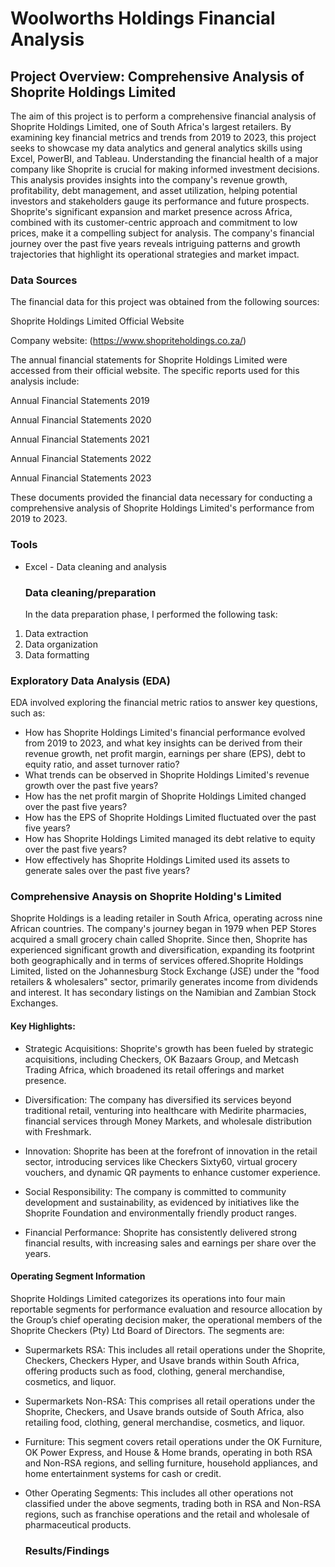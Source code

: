 # Woolworths Holdings Financial Analysis

## Project Overview: Comprehensive Analysis of Shoprite Holdings Limited

The aim of this project is to perform a comprehensive financial analysis of Shoprite Holdings Limited, one of South Africa's largest retailers. By examining key financial metrics and trends from 2019 to 2023, this project seeks to showcase my data analytics and general analytics skills using Excel, PowerBI, and Tableau.
Understanding the financial health of a major company like Shoprite is crucial for making informed investment decisions. This analysis provides insights into the company's revenue growth, profitability, debt management, and asset utilization, helping potential investors and stakeholders gauge its performance and future prospects.
Shoprite's significant expansion and market presence across Africa, combined with its customer-centric approach and commitment to low prices, make it a compelling subject for analysis. The company's financial journey over the past five years reveals intriguing patterns and growth trajectories that highlight its operational strategies and market impact.

### Data Sources
The financial data for this project was obtained from the following sources:

Shoprite Holdings Limited Official Website

Company website: (https://www.shopriteholdings.co.za/)


The annual financial statements for Shoprite Holdings Limited were accessed from their official website. The specific reports used for this analysis include:

Annual Financial Statements 2019 

Annual Financial Statements 2020

Annual Financial Statements 2021

Annual Financial Statements 2022

Annual Financial Statements 2023

These documents provided the financial data necessary for conducting a comprehensive analysis of Shoprite Holdings Limited's performance from 2019 to 2023.


### Tools
- Excel - Data cleaning and analysis


  ### Data cleaning/preparation
  In the data preparation phase, I performed the following task:
1. Data extraction
2. Data organization
3. Data formatting

### Exploratory Data Analysis (EDA)
EDA involved exploring the financial metric ratios to answer key questions, such as:

- How has Shoprite Holdings Limited's financial performance evolved from 2019 to 2023, and what key insights can be derived from their revenue growth, net profit margin, earnings per share (EPS), debt to equity ratio, and asset turnover ratio?
- What trends can be observed in Shoprite Holdings Limited's revenue growth over the past five years?
- How has the net profit margin of Shoprite Holdings Limited changed over the past five years?
- How has the EPS of Shoprite Holdings Limited fluctuated over the past five years?
- How has Shoprite Holdings Limited managed its debt relative to equity over the past five years?
- How effectively has Shoprite Holdings Limited used its assets to generate sales over the past five years?

### Comprehensive Anaysis on Shoprite Holding's Limited
Shoprite Holdings is a leading retailer in South Africa, operating across nine African countries. The company's journey began in 1979 when PEP Stores acquired a small grocery chain called Shoprite. Since then, Shoprite has experienced significant growth and diversification, expanding its footprint both geographically and in terms of services offered.Shoprite Holdings Limited, listed on the Johannesburg Stock Exchange (JSE) under the "food retailers & wholesalers" sector, primarily generates income from dividends and interest. It has secondary listings on the Namibian and Zambian Stock Exchanges. 

#### Key Highlights:
- Strategic Acquisitions: Shoprite's growth has been fueled by strategic acquisitions, including Checkers, OK Bazaars Group, and Metcash Trading Africa, which broadened its retail offerings and market presence.
  
- Diversification: The company has diversified its services beyond traditional retail, venturing into healthcare with Medirite pharmacies, financial services through Money Markets, and wholesale distribution with Freshmark.
  
- Innovation: Shoprite has been at the forefront of innovation in the retail sector, introducing services like Checkers Sixty60, virtual grocery vouchers, and dynamic QR payments to enhance customer experience.
  
- Social Responsibility: The company is committed to community development and sustainability, as evidenced by initiatives like the Shoprite Foundation and environmentally friendly product ranges.

- Financial Performance: Shoprite has consistently delivered strong financial results, with increasing sales and earnings per share over the years.


#### Operating Segment Information
Shoprite Holdings Limited categorizes its operations into four main reportable segments for performance evaluation and resource allocation by the Group’s chief operating decision maker, the operational members of the Shoprite Checkers (Pty) Ltd Board of Directors. The segments are:

- Supermarkets RSA: This includes all retail operations under the Shoprite, Checkers, Checkers Hyper, and Usave brands within South Africa, offering products such as food, clothing, general merchandise, cosmetics, and liquor.

- Supermarkets Non-RSA: This comprises all retail operations under the Shoprite, Checkers, and Usave brands outside of South Africa, also retailing food, clothing, general merchandise, cosmetics, and liquor.
  
- Furniture: This segment covers retail operations under the OK Furniture, OK Power Express, and House & Home brands, operating in both RSA and Non-RSA regions, and selling furniture, household appliances, and home entertainment systems for cash or credit.
  
- Other Operating Segments: This includes all other operations not classified under the above segments, trading both in RSA and Non-RSA regions, such as franchise operations and the retail and wholesale of pharmaceutical products.

  




   ### Results/Findings
  

